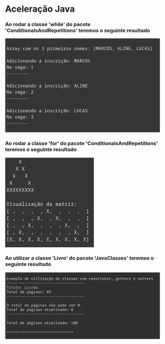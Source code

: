 # Aceleração Java

### Ao rodar a classe 'while' do pacote 'ConditionalsAndRepetitions' teremos o seguinte resultado
![while output](images/class_while.png)

### Ao rodar a classe 'for'  do pacote 'ConditionalsAndRepetitions' teremos o seguinte resultado
![for output](images/class_for.png)

### Ao utilizar a classe 'Livro' do pacote 'JavaClasses' teremos o seguinte resultado
![Calss Livro output](images/class_livro.png)
